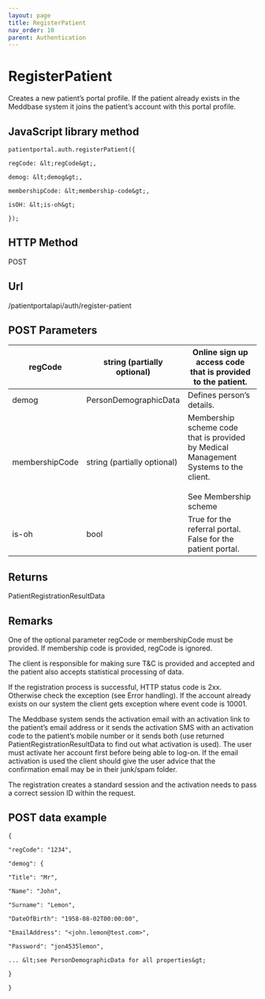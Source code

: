 ```yaml
---
layout: page
title: RegisterPatient
nav_order: 10
parent: Authentication
---
```


# RegisterPatientCreates a new patient’s portal profile. If the patient already exists in the Meddbase system it joins the patient’s account with this portal profile.## JavaScript library method```patientportal.auth.registerPatient({regCode: &lt;regCode&gt;,demog: &lt;demog&gt;,membershipCode: &lt;membership-code&gt;,isOH: &lt;is-oh&gt;});```## HTTP MethodPOST## ****Url****/patientportalapi/auth/register-patient## POST Parameters| regCode | string (partially optional) | Online sign up access code that is provided to the patient. || --- | --- | --- || demog | PersonDemographicData | Defines person’s details. || membershipCode | string (partially optional) | Membership scheme code that is provided by Medical Management Systems to the client.<br><br>See Membership scheme || is-oh | bool | True for the referral portal. False for the patient portal. |## ReturnsPatientRegistrationResultData## RemarksOne of the optional parameter regCode or membershipCode must be provided. If membership code is provided, regCode is ignored.The client is responsible for making sure T&C is provided and accepted and the patient also accepts statistical processing of data.If the registration process is successful, HTTP status code is 2xx. Otherwise check the exception (see Error handling). If the account already exists on our system the client gets exception where event code is 10001.The Meddbase system sends the activation email with an activation link to the patient’s email address or it sends the activation SMS with an activation code to the patient’s mobile number or it sends both (use returned PatientRegistrationResultData to find out what activation is used). The user must activate her account first before being able to log-on. If the email activation is used the client should give the user advice that the confirmation email may be in their junk/spam folder.The registration creates a standard session and the activation needs to pass a correct session ID within the request.## POST data example```{"regCode": "1234","demog": {"Title": "Mr","Name": "John","Surname": "Lemon","DateOfBirth": "1958-08-02T00:00:00","EmailAddress": "<john.lemon@test.com>","Password": "jon4535lemon",... &lt;see PersonDemographicData for all properties&gt;}}```